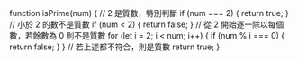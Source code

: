 function isPrime(num) {
  // 2 是質數，特別判斷
  if (num === 2) {
    return true;
  }
  // 小於 2 的數不是質數
  if (num < 2) {
    return false;
  }
  // 從 2 開始逐一除以每個數，若餘數為 0 則不是質數
  for (let i = 2; i < num; i++) {
    if (num % i === 0) {
      return false;
    }
  }
  // 若上述都不符合，則是質數
  return true;
}